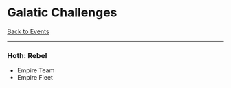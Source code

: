 # Galatic Challenges

[Back to Events](../../README.md)

---

### Hoth: Rebel

- Empire Team
- Empire Fleet

